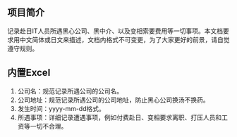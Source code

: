 ## 项目简介

记录赴日IT人员所遇黑心公司、黑中介、以及变相索要费用等一切事项。本文档要求用中文简体或日文来描述，文档内格式不可变更，为了大家更好的前景，请自觉遵守规则。

## 内置Excel

1.  公司名：规范记录所遇公司的公司名。
2.  公司地址：规范记录所遇公司的公司地址，防止黑心公司换汤不换药。
3.  发生时间：yyyy-mm-dd格式。
4.  所遇事项：详细记录遭遇事项，例如付费赴日、变相要求离职、打压人员和工资等一切不合理。
